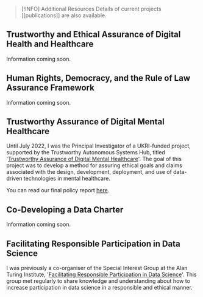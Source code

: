 
> [!INFO] Additional Resources
> Details of current projects [[publications]]  are also available.


## Trustworthy and Ethical Assurance of Digital Health and Healthcare
Information coming soon.

## Human Rights, Democracy, and the Rule of Law Assurance Framework
Information coming soon.

## Trustworthy Assurance of Digital Mental Healthcare
Until July 2022, I was the Principal Investigator of a UKRI-funded project, supported by the Trustworthy Autonomous Systems Hub, titled '[Trustworthy Assurance of Digital Mental Healthcare](https://www.turing.ac.uk/research/research-projects/ethical-assurance-digital-mental-healthcare)'. The goal of this project was to develop a method for assuring ethical goals and claims associated with the design, development, deployment, and use of data-driven technologies in mental healthcare. 

You can read our final policy report [here](https://alan-turing-institute.github.io/trustworthy-assurance).

## Co-Developing a Data Charter
Information coming soon.

## Facilitating Responsible Participation in Data Science

I was previously a co-organiser of the Special Interest Group at the Alan Turing Institute, '[Facilitating Responsible Participation in Data Science](https://www.turing.ac.uk/research/interest-groups/facilitating-responsible-participation-data-science)'. This group met regularly to share knowledge and understanding about how to increase participation in data science in a responsible and ethical manner.